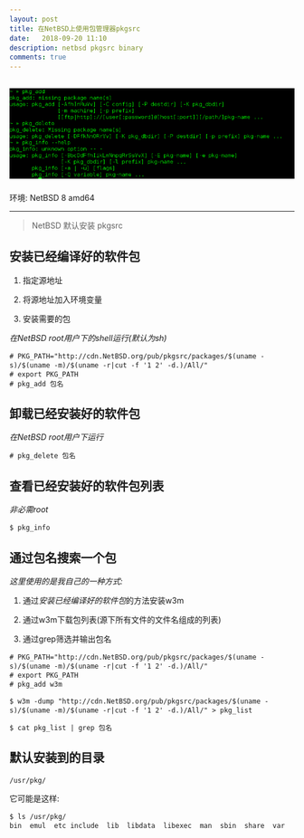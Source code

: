 ```yaml
---
layout: post
title: 在NetBSD上使用包管理器pkgsrc
date:   2018-09-20 11:10
description: netbsd pkgsrc binary
comments: true
---
```

![pkgsrc](https://raw.githubusercontent.com/luhux/images/master/pkg_add_del_info.png)
---------------------------------------------

环境: NetBSD 8 amd64 

---------------------------------------------


> NetBSD 默认安装 pkgsrc

## 安装已经编译好的软件包

1. 指定源地址

2. 将源地址加入环境变量

3. 安装需要的包

*在NetBSD root用户下的shell运行(默认为sh)*

```
# PKG_PATH="http://cdn.NetBSD.org/pub/pkgsrc/packages/$(uname -s)/$(uname -m)/$(uname -r|cut -f '1 2' -d.)/All/"
# export PKG_PATH
# pkg_add 包名
```

## 卸载已经安装好的软件包

*在NetBSD root用户下运行*

```
# pkg_delete 包名
```

## 查看已经安装好的软件包列表

*非必需root*

```
$ pkg_info
```

## 通过包名搜索一个包

*这里使用的是我自己的一种方式:*

1. 通过*安装已经编译好的软件包*的方法安装w3m

2. 通过w3m下载包列表(源下所有文件的文件名组成的列表)

3. 通过grep筛选并输出包名 

```
# PKG_PATH="http://cdn.NetBSD.org/pub/pkgsrc/packages/$(uname -s)/$(uname -m)/$(uname -r|cut -f '1 2' -d.)/All/"
# export PKG_PATH
# pkg_add w3m
```

```
$ w3m -dump "http://cdn.NetBSD.org/pub/pkgsrc/packages/$(uname -s)/$(uname -m)/$(uname -r|cut -f '1 2' -d.)/All/" > pkg_list
```

```
$ cat pkg_list | grep 包名
```

## 默认安装到的目录

```
/usr/pkg/
```

它可能是这样:

```
$ ls /usr/pkg/
bin  emul  etc include  lib  libdata  libexec  man  sbin  share  var
```
